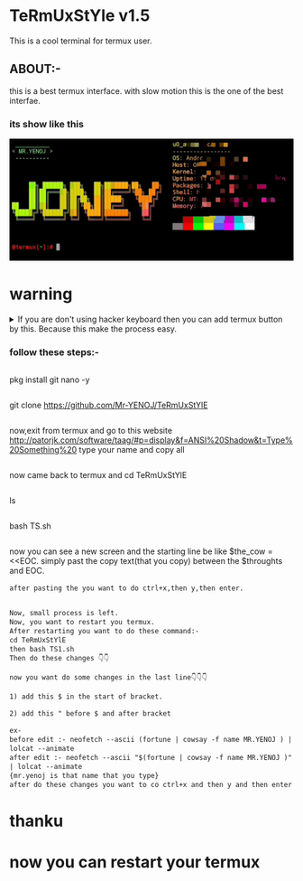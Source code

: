 # TeRmUxStYle v1.5
This is a cool terminal for termux user. 
## ABOUT:-
this is a best termux interface. with slow motion this is the one of the best interfae.
### its show like this
![](image.jpeg)
# warning
<details>
<summary> If you are don't using hacker keyboard then you can add termux button by this. Because this make the process easy.
</summary>
<pre>
Do these steps
1. pkg install nano -y
2. nano j
3. past this command:-
Bano="mkdir"
echo ""
$Bano /$HOME/.termux
echo "extra-keys = [['/','cd','$','*','UP','chmod','pkg install'],['exit','CTRL','bash','LEFT','DOWN','RIGHT','y']]" >> $HOME/.termux/termux.properties
clear
4. Then, ctrl+x, then y, then enter. 
5. Last step, bash j
</details>
</pre>




### follow these steps:-
```
```
pkg install git nano -y
```
```
git clone https://github.com/Mr-YENOJ/TeRmUxStYlE
```
```
now,exit from termux and go to this website http://patorjk.com/software/taag/#p=display&f=ANSI%20Shadow&t=Type%20Something%20
type your name and copy all 
```
```
now came back to termux and cd TeRmUxStYlE
```
```
ls
```
```
bash TS.sh
```
```
now you can see a new screen and the starting line be like $the_cow = <<EOC. simply past the copy text(that you copy) between the $throughts and EOC.
```
after pasting the you want to do ctrl+x,then y,then enter.
```
```
```
```
Now, small process is left. 
Now, you want to restart you termux. 
After restarting you want to do these command:-
cd TeRmUxStYlE
then bash TS1.sh
Then do these changes 👇👇
```
```
now you want do some changes in the last line👇👇👇 
```
```
1) add this $ in the start of bracket.
```
```
2) add this " before $ and after bracket
```
```
ex- 
before edit :- neofetch --ascii (fortune | cowsay -f name MR.YENOJ ) | lolcat --animate
after edit :- neofetch --ascii "$(fortune | cowsay -f name MR.YENOJ )" | lolcat --animate
{mr.yenoj is that name that you type}
after do these changes you want to co ctrl+x and then y and then enter
```

# thanku
# now you can restart your termux
 
